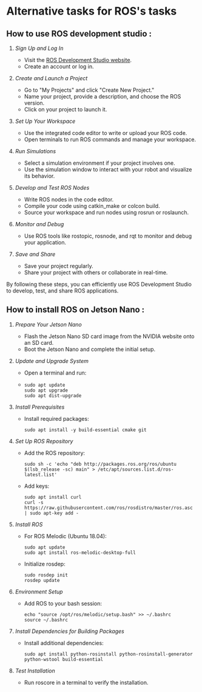 # Alternative tasks for ROS's tasks

## How to use ROS development studio :

1. *Sign Up and Log In*
   - Visit the [ROS Development Studio website](http://www.theconstructsim.com/rds-ros-development-studio/).
   - Create an account or log in.

2. *Create and Launch a Project*
   - Go to "My Projects" and click "Create New Project."
   - Name your project, provide a description, and choose the ROS version.
   - Click on your project to launch it.

3. *Set Up Your Workspace*
   - Use the integrated code editor to write or upload your ROS code.
   - Open terminals to run ROS commands and manage your workspace.

4. *Run Simulations*
   - Select a simulation environment if your project involves one.
   - Use the simulation window to interact with your robot and visualize its behavior.

5. *Develop and Test ROS Nodes*
   - Write ROS nodes in the code editor.
   - Compile your code using catkin_make or colcon build.
   - Source your workspace and run nodes using rosrun or roslaunch.

6. *Monitor and Debug*
   - Use ROS tools like rostopic, rosnode, and rqt to monitor and debug your application.

7. *Save and Share*
   - Save your project regularly.
   - Share your project with others or collaborate in real-time.

By following these steps, you can efficiently use ROS Development Studio to develop, test, and share ROS applications.

  ## How to install ROS on Jetson Nano :

1. *Prepare Your Jetson Nano*
   - Flash the Jetson Nano SD card image from the NVIDIA website onto an SD card.
   - Boot the Jetson Nano and complete the initial setup.

2. *Update and Upgrade System*
   - Open a terminal and run:
   - 
     ```
     sudo apt update
     sudo apt upgrade
     sudo apt dist-upgrade
     ```
     
3. *Install Prerequisites*
   - Install required packages:
     ```
     sudo apt install -y build-essential cmake git
     ```
     

4. *Set Up ROS Repository*
   - Add the ROS repository:
     ```
     sudo sh -c 'echo "deb http://packages.ros.org/ros/ubuntu $(lsb_release -sc) main" > /etc/apt/sources.list.d/ros-latest.list'
     ```
   - Add keys:
     ```
     sudo apt install curl
     curl -s https://raw.githubusercontent.com/ros/rosdistro/master/ros.asc | sudo apt-key add -
     ```

5. *Install ROS*
   - For ROS Melodic (Ubuntu 18.04):
     ```
     sudo apt update
     sudo apt install ros-melodic-desktop-full
     ```
   - Initialize rosdep:
     ```
     sudo rosdep init
     rosdep update
     ```

6. *Environment Setup*
   - Add ROS to your bash session:
     ```
     echo "source /opt/ros/melodic/setup.bash" >> ~/.bashrc
     source ~/.bashrc
     ```

7. *Install Dependencies for Building Packages*
   - Install additional dependencies:
     ```
     sudo apt install python-rosinstall python-rosinstall-generator python-wstool build-essential
     ```

8. *Test Installation*
   - Run roscore in a terminal to verify the installation.
